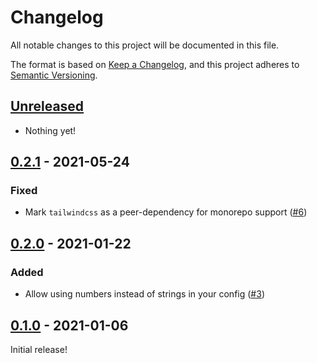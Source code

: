 # Changelog

All notable changes to this project will be documented in this file.

The format is based on [Keep a Changelog](https://keepachangelog.com/en/1.0.0/),
and this project adheres to [Semantic Versioning](https://semver.org/spec/v2.0.0.html).

## [Unreleased]

- Nothing yet!

## [0.2.1] - 2021-05-24

### Fixed

- Mark `tailwindcss` as a peer-dependency for monorepo support ([#6](https://github.com/tailwindlabs/tailwindcss-line-clamp/pull/6))

## [0.2.0] - 2021-01-22

### Added

- Allow using numbers instead of strings in your config ([#3](https://github.com/tailwindlabs/tailwindcss-line-clamp/pull/3))

## [0.1.0] - 2021-01-06

Initial release!

[unreleased]: https://github.com/tailwindlabs/tailwindcss-line-clamp/compare/v0.2.1...HEAD
[0.2.1]: https://github.com/tailwindlabs/tailwindcss-line-clamp/compare/v0.2.0...v0.2.1
[0.2.0]: https://github.com/tailwindlabs/tailwindcss-line-clamp/compare/v0.1.0...v0.2.0
[0.1.0]: https://github.com/tailwindlabs/tailwindcss-line-clamp/releases/tag/v0.1.0
